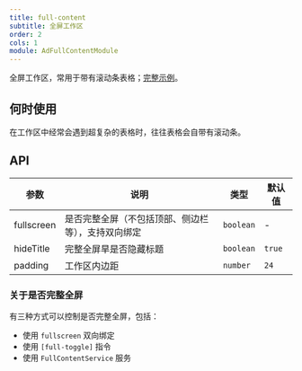 ```yaml
---
title: full-content
subtitle: 全屏工作区
order: 2
cols: 1
module: AdFullContentModule
---
```


全屏工作区，常用于带有滚动条表格；[完整示例]()。

## 何时使用

在工作区中经常会遇到超复杂的表格时，往往表格会自带有滚动条。

## API

参数 | 说明 | 类型 | 默认值
----|------|-----|------
fullscreen | 是否完整全屏（不包括顶部、侧边栏等），支持双向绑定 | `boolean` | -
hideTitle | 完整全屏旱是否隐藏标题 | `boolean` | `true`
padding | 工作区内边距 | `number` | `24`

### 关于是否完整全屏

有三种方式可以控制是否完整全屏，包括：

- 使用 `fullscreen` 双向绑定
- 使用 `[full-toggle]` 指令
- 使用 `FullContentService` 服务
